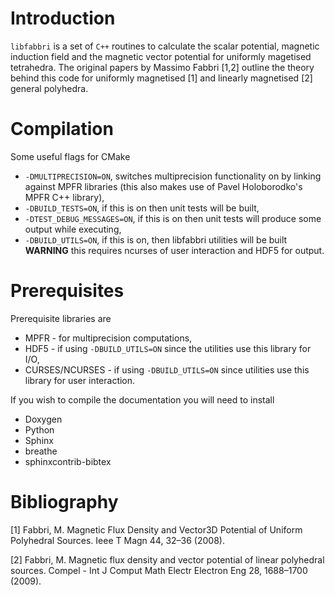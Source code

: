 # Introduction
`libfabbri` is a set of `C++` routines to calculate the scalar potential, 
magnetic induction field and the magnetic vector potential for uniformly 
magetised tetrahedra. The original papers by Massimo Fabbri [1,2] outline
the theory behind this code for uniformly magnetised [1] and linearly
magnetised [2] general polyhedra.

# Compilation

Some useful flags for CMake

* `-DMULTIPRECISION=ON`, switches multiprecision functionality on by linking against MPFR libraries (this also makes use of Pavel Holoborodko's MPFR C++ library),
* `-DBUILD_TESTS=ON`, if this is on then unit tests will be built,
* `-DTEST_DEBUG_MESSAGES=ON`, if this is on then unit tests will produce some output while executing,
* `-DBUILD_UTILS=ON`, if this is on, then libfabbri utilities will be built **WARNING** this requires ncurses of user interaction and HDF5 for output.

# Prerequisites

Prerequisite libraries are
* MPFR - for multiprecision computations,
* HDF5 - if using `-DBUILD_UTILS=ON` since the utilities use this library for I/O,
* CURSES/NCURSES - if using `-DBUILD_UTILS=ON` since utilities use this library for user interaction.

If you wish to compile the documentation you will need to install 

* Doxygen
* Python
* Sphinx
* breathe
* sphinxcontrib-bibtex

# Bibliography
[1] Fabbri, M. Magnetic Flux Density and Vector3D Potential of Uniform Polyhedral Sources. Ieee T Magn 44, 32–36 (2008).

[2] Fabbri, M. Magnetic flux density and vector potential of linear polyhedral sources. Compel - Int J Comput Math Electr Electron Eng 28, 1688–1700 (2009).
 
